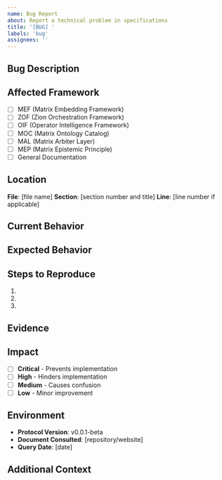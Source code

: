 ```yaml
---
name: Bug Report
about: Report a technical problem in specifications
title: '[BUG] '
labels: 'bug'
assignees: ''
---
```


## Bug Description

<!-- Clear and concise description of the problem -->

## Affected Framework

- [ ] MEF (Matrix Embedding Framework)
- [ ] ZOF (Zion Orchestration Framework)
- [ ] OIF (Operator Intelligence Framework)
- [ ] MOC (Matrix Ontology Catalog)
- [ ] MAL (Matrix Arbiter Layer)
- [ ] MEP (Matrix Epistemic Principle)
- [ ] General Documentation

## Location

**File**: [file name]
**Section**: [section number and title]
**Line**: [line number if applicable]

## Current Behavior

<!-- What is currently happening -->

## Expected Behavior

<!-- What should be happening -->

## Steps to Reproduce

1. 
2. 
3. 

## Evidence

<!-- Screenshots, logs, code examples, etc. -->

## Impact

- [ ] **Critical** - Prevents implementation
- [ ] **High** - Hinders implementation
- [ ] **Medium** - Causes confusion
- [ ] **Low** - Minor improvement

## Environment

- **Protocol Version**: v0.0.1-beta
- **Document Consulted**: [repository/website]
- **Query Date**: [date]

## Additional Context

<!-- Any other relevant information -->